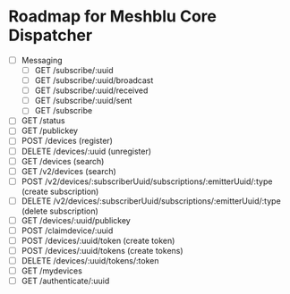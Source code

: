 # Roadmap for Meshblu Core Dispatcher
- [ ] Messaging
  - [ ] GET /subscribe/:uuid
  - [ ] GET /subscribe/:uuid/broadcast
  - [ ] GET /subscribe/:uuid/received
  - [ ] GET /subscribe/:uuid/sent
  - [ ] GET /subscribe
- [ ] GET /status
- [ ] GET /publickey
- [ ] POST /devices (register)
- [ ] DELETE /devices/:uuid (unregister)
- [ ] GET /devices (search)
- [ ] GET /v2/devices (search)
- [ ] POST /v2/devices/:subscriberUuid/subscriptions/:emitterUuid/:type (create subscription)
- [ ] DELETE /v2/devices/:subscriberUuid/subscriptions/:emitterUuid/:type (delete subscription)
- [ ] GET /devices/:uuid/publickey
- [ ] POST /claimdevice/:uuid
- [ ] POST /devices/:uuid/token (create token)
- [ ] POST /devices/:uuid/tokens (create tokens)
- [ ] DELETE /devices/:uuid/tokens/:token
- [ ] GET /mydevices
- [ ] GET /authenticate/:uuid
